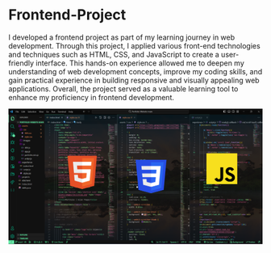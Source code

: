 # Frontend-Project
I developed a frontend project as part of my learning journey in web development. Through this project, I applied various front-end technologies and techniques such as HTML, CSS, and JavaScript to create a user-friendly interface. This hands-on experience allowed me to deepen my understanding of web development concepts, improve my coding skills, and gain practical experience in building responsive and visually appealing web applications. Overall, the project served as a valuable learning tool to enhance my proficiency in frontend development.

![screenshot](screenshot.png)
